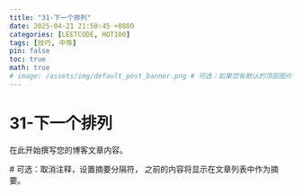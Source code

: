 ```yaml
---
title: "31-下一个排列"
date: 2025-04-21 21:50:45 +0800
categories: [LEETCODE, HOT100]
tags: [技巧, 中等]
pin: false
toc: true
math: true
# image: /assets/img/default_post_banner.png # 可选：如果您有默认的顶部图片，取消注释并修改路径
---
```


# 31-下一个排列

在此开始撰写您的博客文章内容。

<!--more--> # 可选：取消注释，设置摘要分隔符，<!--more--> 之前的内容将显示在文章列表中作为摘要。

